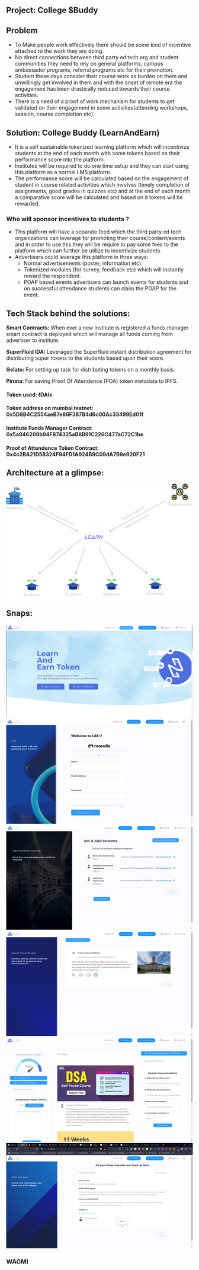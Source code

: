 ## Project: College $Buddy
## Problem

- To Make people work effectively there should be some kind of incentive attached to the work they are doing.
- No direct connections between third party ed tech org and student communities they need to rely on general platforms, campus ambassador programs, referral programs etc for their promotion.
- Student these days consider their course work as burden on them and unwillingly get involved in them and with the onset of remote era the engagement has been drastically reduced towards their course activities.
- There is a need of a proof of work mechanism for students to get validated on their engagement in some activities(attending workshops, session, course completion etc).

## Solution: College Buddy (LearnAndEarn) 

- It is a self sustainable tokenized learning platform which will incentivize students at the end of each month with some tokens based on their performance score into the platform.
- Institutes will be required to do one time setup and they can start using this platform as a normal LMS platform.
- The performance score will be calculated based on the engagement of student in course related activities which involves (timely completion of assignments, good grades in quizzes etc) and at the end of each month a comparative score will be calculated and based on it tokens will be rewarded.

### Who will sponsor incentives to students ?

- This platform will have a separate feed which the third party ed tech organizations can leverage for promoting their course/content/events and in order to use this they will be require to pay some fees to the platform which can further be utilize to incentivize students.
- Advertisers could leverage this platform in three ways:
    - Normal advertisements (poster, information etc).
    - Tokenized modules (for survey, feedback etc) which will instantly reward the respondent.
    - POAP based events advertisers can launch events for students and on successful attendance students can claim the POAP for the event.

## Tech Stack behind the solutions:
<p> <b> Smart Contracts: </b> When ever a new institute is registered a funds manager smart contract is deployed which will manage all funds coming from advertiser to institute. </p>
<p> <b> SuperFluid IDA: </b> Leveraged the Superfluid instant distribution agreement for distributing super tokens to the students based upon their score. </p>
<p>  <b> Gelato: </b> For setting up task for distributing tokens on a monthly basis. </p>
<p> <b> Pinata: </b> For saving Proof Of Attendence (POA) token metadata to IPFS. </p>   
  
 #### Token used: fDAIx
 #### Token address on mumbai testnet: 0x5D8B4C2554aeB7e86F387B4d6c00Ac33499Ed01f
 #### Institute Funds Manager Contract: 0x5a846208b94F874325aB8B91C226C477aC72C1be
 #### Proof of Attendence Token Contract: 0x4c2BA21D58324F94FD1A924B9C09dA7B9e920F21
 
 ## Architecture at a glimpse:
  <img src="images/arch-new.png" alt="architecture" />
 
 ## Snaps:
  
  <img src="images/landing.png" alt="landing" />
  <img src="images/register.png" alt="landing" />  
  <img src="images/inst-dashboard.png" alt="landing" />  
  <img src="images/advt-dashboard.png" alt="landing" />  
  <img src="images/std-dashboard.png" alt="landing" />  
  <img src="images/poap-claim.png" alt="landing" />  
  
 ### WAGMI

